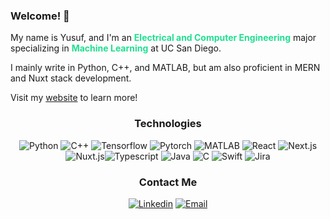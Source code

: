 ### Welcome! 👋

My name is Yusuf, and I'm an <span style = "color:#20df90">**Electrical and Computer Engineering**</span> major specializing in <span style="color: #20df90;">**Machine Learning**</span> at UC San Diego.

I mainly write in Python, C++, and MATLAB, but am also proficient in MERN and Nuxt stack development.

Visit my [website](https://ymorsi7.github.io/) to learn more!


<center>

<!-- ![Github Stats](https://github-readme-stats.vercel.app/api?username=ymorsi7&show_icons=true&title_color=fff&icon_color=79ff97&text_color=9f9f9f&bg_color=151515) -->

<!-- 
[![GitHub Streak](https://github-readme-streak-stats.herokuapp.com?user=ymorsi7&theme=dark&mode=weekly)](https://git.io/streak-stats) -->

### Technologies

![Python](https://img.shields.io/badge/python-%230077b5.svg?style=for-the-badge&logo=python&logoColor=%23F7DF1E) ![C++](https://img.shields.io/badge/C++-%23df2c.svg?style=for-the-badge&logo=cpp&logoColor=%23F7DF1E) ![Tensorflow](https://img.shields.io/badge/tensorflow-%23323330.svg?style=for-the-badge&logo=tensorflow&logoColor=%2523F7DF1E) ![Pytorch](https://img.shields.io/badge/Pytorch-%23323330.svg?style=for-the-badge&logo=Pytorch&logoColor=%2523F7DF1E) ![MATLAB](https://img.shields.io/badge/MATLAB-%23e34f2c.svg?style=for-the-badge&logo=matlab&logoColor=%23F7DF1E)  ![React](https://img.shields.io/badge/react-%23323330.svg?style=for-the-badge&logo=react&logoColor=%2361DBFB) ![Next.js](https://img.shields.io/badge/next.js-%23323330.svg?style=for-the-badge&logo=next.js&logoColor=%2523F7DF1E)  ![Nuxt.js](https://img.shields.io/badge/Nuxt.js-%23323330.svg?style=for-the-badge&logo=nuxt.js&logoColor=%2523F7DF1E)![Typescript](https://img.shields.io/badge/Typescript-%23323330.svg?style=for-the-badge&logo=Typescript&logoColor=%2523F7DF1E) ![Java](https://img.shields.io/badge/Java-%23323330.svg?style=for-the-badge&logo=Java&logoColor=%2523F7DF1E) 
![C](https://img.shields.io/badge/C-%23323330.svg?style=for-the-badge&logo=C&logoColor=%2523F7DF1E) ![Swift](https://img.shields.io/badge/Swift-%23323330.svg?style=for-the-badge&logo=Swift&logoColor=%2523F7DF1E)  ![Jira](https://img.shields.io/badge/Jira-%23323330.svg?style=for-the-badge&logo=Jira&logoColor=%2523F7DF1E)


### Contact Me

[![Linkedin](https://img.shields.io/badge/-LinkedIn-%230077b5?style=for-the-badge&logo=Linkedin&logoColor=white)](https://www.linkedin.com/in/yusufmorsi/) [![Email](https://img.shields.io/badge/-Email-%230077b5?style=for-the-badge&logo=Gmail&logoColor=white)](mailto:ymorsi7@gmail.com)


</center>


